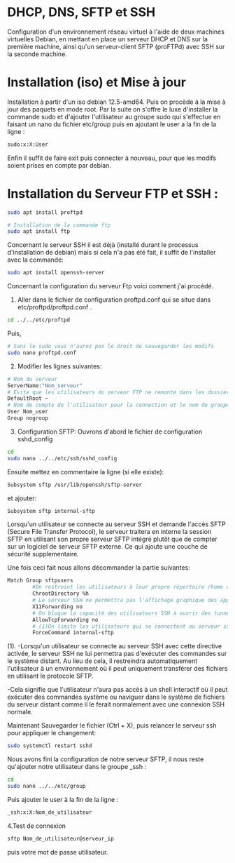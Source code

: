 # DHCP, DNS, SFTP et SSH

Configuration d'un environnement réseau virtuel à l'aide de deux
machines virtuelles Debian, en mettant en place un serveur
DHCP et DNS sur la première machine, ainsi qu'un
serveur-client SFTP (proFTPd) avec SSH sur la seconde machine.

# Installation (iso) et Mise à jour

Installation à partir d'un iso debian 12.5-amd64.
Puis on procède à la mise à jour des paquets en mode root.
Par la suite on s'offre le luxe d'installer la commande sudo et d'ajouter l'utilisateur au groupe sudo qui s'effectue en faisant un nano du fichier etc/group puis en ajoutant le user a la fin de la ligne :
```bash
sudo:x:X:User
```
Enfin il suffit de faire exit puis connecter à nouveau, pour que les modifs soient prises en compte par debian.

# Installation du Serveur FTP et SSH :

```bash
sudo apt install proftpd
```
```bash
# Installation de la commande ftp
sudo apt install ftp
```
Concernant le serveur SSH il est déjà (installé durant le processus d'installation de debian)
mais si cela n'a pas été fait, il suffit de l'installer avec la commande:
```bash  
sudo apt install openssh-server
```

Concernant la configuration du serveur Ftp voici comment j'ai procédé.

1. Aller dans le fichier de configuration proftpd.conf qui se situe dans etc/proftpd/proftpd.conf .
```bash
cd ../../etc/proftpd
```
Puis,
```bash
# Sans le sudo vous n'aurez pas le droit de sauvegarder les modifs
sudo nano proftpd.conf
```

2. Modifier les lignes suivantes:
```bash
# Nom du serveur
ServerName:"Nom_serveur"
# Evite que les utilisateurs du serveur FTP ne remonte dans les dossiers du système.
DefaultRoot ~
# Nom de compte de l'utilisateur pour la connection et le nom de groupe(pour notre cas il n'est pas pertinent d'en ajouter un)
User Nom_user
Group nogroup
```

3. Configuration SFTP:
Ouvrons d'abord le fichier de configuration sshd_config
```bash
cd  
sudo nano ../../etc/ssh/sshd_config
```
Ensuite mettez en commentaire la ligne (si elle existe):
```bash
Subsystem sftp /usr/lib/openssh/sftp-server
```
et ajouter:
```bash
Subsystem sftp internal-sftp
```
Lorsqu'un utilisateur se connecte au serveur SSH et demande l'accès SFTP (Secure File Transfer Protocol), le serveur traitera en interne la session SFTP en utilisant son propre serveur SFTP intégré plutôt que de compter sur un logiciel de serveur SFTP externe.
Ce qui ajoute une couche de sécurité supplementaire.

Une fois ceci fait nous allons décommander la partie suivantes:
```bash
Match Group sftpusers
        #On restreint les utilisateurs à leur propre répertoire /home ce qui limite la mobilité des utilisateurs:
        ChrootDirectory %h
        # Le serveur SSH ne permettra pas l'affichage graphique des applications sur le client local. Cette fonctionnalité est souvent désactivée par défaut pour des raisons de sécurité, car elle permettrait à un utilisateur distant d'afficher des fenêtres graphiques sur le système local, ce qui peut potentiellement être exploité pour des attaques:
        X11Forwarding no
        # On bloque la capacité des utilisateurs SSH à ouvrir des tunnels TCP depuis le serveur vers d'autres serveurs ou services accessibles depuis le serveur distant:
        AllowTcpForwarding no
        # (1)On limite les utilisateurs qui se connectent au serveur ssh à utilisation du protocole SFTP pour le transfert de fichiers, sans qu'ils puissent exécuter des commandes sur le serveur:
        ForceCommand internal-sftp
```
(1).
-Lorsqu'un utilisateur se connecte au serveur SSH avec cette directive activée, le serveur SSH ne lui permettra pas d'exécuter des commandes sur le système distant. Au lieu de cela, il restreindra automatiquement l'utilisateur à un environnement où il peut uniquement transférer des fichiers en utilisant le protocole SFTP.

-Cela signifie que l'utilisateur n'aura pas accès à un shell interactif où il peut exécuter des commandes système ou naviguer dans le système de fichiers du serveur distant comme il le ferait normalement avec une connexion SSH normale.

Maintenant Sauvegarder le fichier (Ctrl + X), puis relancer le serveur ssh pour appliquer le changement:
```bash
sudo systemctl restart sshd

```

Nous avons fini la configuration de notre serveur SFTP, il nous reste qu'ajouter notre utilisateur dans le groupe _ssh :
```bash
cd
sudo nano ../../etc/group
```
Puis
ajouter le user à la fin de la ligne :
```bash
_ssh:x:X:Nom_de_utilisateur
```

4.Test de connexion
```bash
sftp Nom_de_utilisateur@serveur_ip
```
puis votre mot de passe utilisateur.
